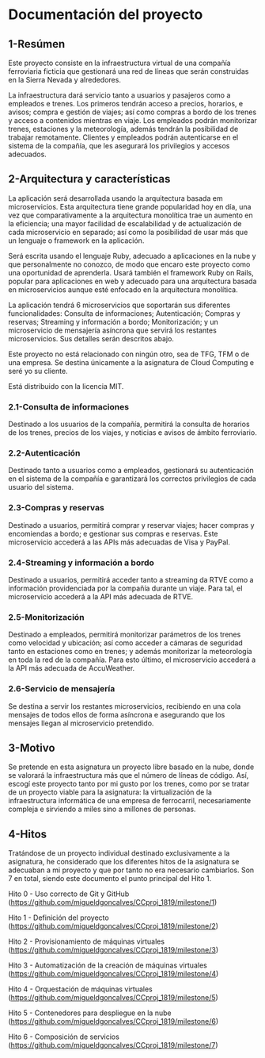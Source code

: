 # Documentación del proyecto

## 1-Resúmen

Este proyecto consiste en la infraestructura virtual de una compañía ferroviaria ficticia que gestionará una red de líneas que serán construidas en la Sierra Nevada y alrededores. 

La infraestructura dará servicio tanto a usuarios y pasajeros como a empleados e trenes. Los primeros tendrán acceso a precios, horarios, e avisos; compra e gestión de viajes; así como compras a bordo de los trenes y acceso a contenidos mientras en viaje. Los empleados podrán monitorizar trenes, estaciones y la meteorología, además tendrán la posibilidad de trabajar remotamente. Clientes y empleados podrán autenticarse en el sistema de la compañía, que les asegurará los privilegios y accesos adecuados.

## 2-Arquitectura y características

La aplicación será desarrollada usando la arquitectura basada em microservicios. Esta arquitectura tiene grande popularidad hoy en día, una vez que comparativamente a la arquitectura monolítica trae un aumento en la eficiencia; una mayor facilidad de escalabilidad y de actualización de cada microservicio en separado; así como la posibilidad de usar más que un lenguaje o framework en la aplicación.

Será escrita usando el lenguaje Ruby, adecuado a aplicaciones en la nube y que personalmente no conozco, de modo que encaro este proyecto como una oportunidad de aprenderla. Usará también el framework Ruby on Rails, popular para aplicaciones en web y adecuado para una arquitectura basada en microservicios aunque esté enfocado en la arquitectura monolítica.

La aplicación tendrá 6 microservicios que soportarán sus diferentes funcionalidades: Consulta de informaciones; Autenticación; Compras y reservas; Streaming y información a bordo; Monitorización; y un microservicio de mensajería asíncrona que servirá los restantes microservicios. Sus detalles serán descritos abajo.

Este proyecto no está relacionado con ningún otro, sea de TFG, TFM o de una empresa. Se destina únicamente a la asignatura de Cloud Computing e seré yo su cliente.

Está distribuido con la licencia MIT.

### 2.1-Consulta de informaciones

Destinado a los usuarios de la compañía, permitirá la consulta de horarios de los trenes, precios de los viajes, y noticias e avisos de ámbito ferroviario.

### 2.2-Autenticación

Destinado tanto a usuarios como a empleados, gestionará su autenticación en el sistema de la compañía e garantizará los correctos privilegios de cada usuario del sistema.

### 2.3-Compras y reservas

Destinado a usuarios, permitirá comprar y reservar viajes; hacer compras y encomiendas a bordo; e gestionar sus compras e reservas. Este microservicio accederá a las APIs más adecuadas de Visa y PayPal.

### 2.4-Streaming y información a bordo

Destinado a usuarios, permitirá acceder tanto a streaming da RTVE como a información providenciada por la compañía durante un viaje. Para tal, el microservicio accederá a la API más adecuada de RTVE.

### 2.5-Monitorización

Destinado a empleados, permitirá monitorizar parámetros de los trenes como velocidad y ubicación; así como acceder a cámaras de seguridad tanto en estaciones como en trenes; y además monitorizar la meteorología en toda la red de la compañía. Para esto último, el microservicio accederá a la API más adecuada de AccuWeather.

### 2.6-Servicio de mensajería

Se destina a servir los restantes microservicios, recibiendo en una cola mensajes de todos ellos de forma asíncrona e asegurando que los mensajes llegan al microservicio pretendido.

## 3-Motivo

Se pretende en esta asignatura un proyecto libre basado en la nube, donde se valorará la infraestructura más que el número de líneas de código. Así, escogí este proyecto tanto por mi gusto por los trenes, como por se tratar de un proyecto viable para la asignatura: la virtualización de la infraestructura informática de una empresa de ferrocarril, necesariamente compleja e sirviendo a miles sino a millones de personas.

## 4-Hitos

Tratándose de un proyecto individual destinado exclusivamente a la asignatura, he considerado que los diferentes hitos de la asignatura se adecuaban a mi proyecto y que por tanto no era necesario cambiarlos. Son 7 en total, siendo este documento el punto principal del Hito 1.

Hito 0 - Uso correcto de Git y GitHub (https://github.com/migueldgoncalves/CCproj_1819/milestone/1)

Hito 1 - Definición del proyecto (https://github.com/migueldgoncalves/CCproj_1819/milestone/2)

Hito 2 - Provisionamiento de máquinas virtuales (https://github.com/migueldgoncalves/CCproj_1819/milestone/3)

Hito 3 - Automatización de la creación de máquinas virtuales (https://github.com/migueldgoncalves/CCproj_1819/milestone/4)

Hito 4 - Orquestación de máquinas virtuales (https://github.com/migueldgoncalves/CCproj_1819/milestone/5)

Hito 5 - Contenedores para despliegue en la nube (https://github.com/migueldgoncalves/CCproj_1819/milestone/6)

Hito 6 - Composición de servicios (https://github.com/migueldgoncalves/CCproj_1819/milestone/7)
